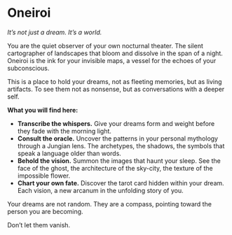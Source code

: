 # Oneiroi

*It’s not just a dream. It’s a world.*

You are the quiet observer of your own nocturnal theater. The silent cartographer of landscapes that bloom and dissolve in the span of a night. Oneiroi is the ink for your invisible maps, a vessel for the echoes of your subconscious.

This is a place to hold your dreams, not as fleeting memories, but as living artifacts. To see them not as nonsense, but as conversations with a deeper self.

**What you will find here:**

*   **Transcribe the whispers.** Give your dreams form and weight before they fade with the morning light.
*   **Consult the oracle.** Uncover the patterns in your personal mythology through a Jungian lens. The archetypes, the shadows, the symbols that speak a language older than words.
*   **Behold the vision.** Summon the images that haunt your sleep. See the face of the ghost, the architecture of the sky-city, the texture of the impossible flower.
*   **Chart your own fate.** Discover the tarot card hidden within your dream. Each vision, a new arcanum in the unfolding story of you.

Your dreams are not random. They are a compass, pointing toward the person you are becoming.

Don’t let them vanish.
